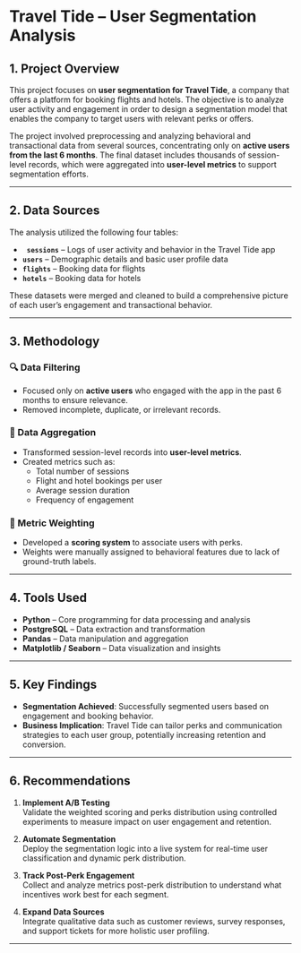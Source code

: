# Travel Tide – User Segmentation Analysis

## 1. Project Overview

This project focuses on **user segmentation for Travel Tide**, a company that offers a platform for booking flights and hotels. The objective is to analyze user activity and engagement in order to design a segmentation model that enables the company to target users with relevant perks or offers.

The project involved preprocessing and analyzing behavioral and transactional data from several sources, concentrating only on **active users from the last 6 months**. The final dataset includes thousands of session-level records, which were aggregated into **user-level metrics** to support segmentation efforts.

---

## 2. Data Sources

The analysis utilized the following four tables:

- **` sessions`** – Logs of user activity and behavior in the Travel Tide app
- **`users`** – Demographic details and basic user profile data
- **`flights`** – Booking data for flights
- **`hotels`** – Booking data for hotels

These datasets were merged and cleaned to build a comprehensive picture of each user’s engagement and transactional behavior.

---

## 3. Methodology

### 🔍 Data Filtering
- Focused only on **active users** who engaged with the app in the past 6 months to ensure relevance.
- Removed incomplete, duplicate, or irrelevant records.

### 🧮 Data Aggregation
- Transformed session-level records into **user-level metrics**.
- Created metrics such as:
  - Total number of sessions
  - Flight and hotel bookings per user
  - Average session duration
  - Frequency of engagement


### 🎯 Metric Weighting
- Developed a **scoring system** to associate users with perks.
- Weights were manually assigned to behavioral features due to lack of ground-truth labels.

---

## 4. Tools Used

- **Python** – Core programming for data processing and analysis
- **PostgreSQL** – Data extraction and transformation
- **Pandas** – Data manipulation and aggregation
- **Matplotlib / Seaborn** – Data visualization and insights

---

## 5. Key Findings

-  **Segmentation Achieved**: Successfully segmented users based on engagement and booking behavior.
-  **Business Implication**: Travel Tide can tailor perks and communication strategies to each user group, potentially increasing retention and conversion.

---

## 6. Recommendations

1. **Implement A/B Testing**  
   Validate the weighted scoring and perks distribution using controlled experiments to measure impact on user engagement and retention.

3. **Automate Segmentation**  
   Deploy the segmentation logic into a live system for real-time user classification and dynamic perk distribution.

4. **Track Post-Perk Engagement**  
   Collect and analyze metrics post-perk distribution to understand what incentives work best for each segment.

5. **Expand Data Sources**  
   Integrate qualitative data such as customer reviews, survey responses, and support tickets for more holistic user profiling.

---
